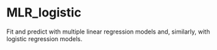 # MLR_logistic
Fit and predict with multiple linear regression models and, similarly, with logistic regression models.
